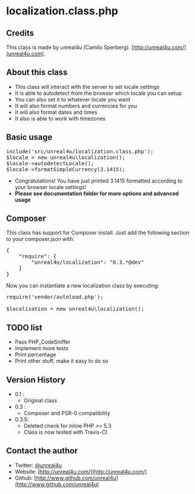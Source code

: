 localization.class.php
======

Credits
--------

This class is made by unreal4u (Camilo Sperberg). [http://unreal4u.com/](unreal4u.com).

About this class
--------

* This class will interact with the server to set locale settings
* It is able to autodetect from the browser which locale you can setup
* You can also set it to whatever locale you want
* It will also format numbers and currencies for you
* It will also format dates and times
* It also is able to work with timezones

Basic usage
----------

<pre>include('src/unreal4u/localization.class.php');
$locale = new unreal4u\localization();
$locale->autodetectLocale();
$locale->formatSimpleCurrency(3.1415);
</pre>

* Congratulations! You have just printed 3.1415 formatted according to your browser locale settings!
* **Please see documentation folder for more options and advanced usage**

Composer
----------

This class has support for Composer install. Just add the following section to your composer.json with:

<pre>
{
    "require": {
        "unreal4u/localization": "0.3.*@dev"
    }
}
</pre>

Now you can instantiate a new localization class by executing:

<pre>
require('vendor/autoload.php');

$localization = new unreal4u\localization();
</pre>

TODO list
----------

* Pass PHP_CodeSniffer
* Implement more tests
* Print percentage
* Print other stuff, make it easy to do so

Version History
----------

* 0.1 :
    * Original class
* 0.3 :
    * Composer and PSR-0 compatibility
* 0.3.5:
    * Deleted check for inline PHP >= 5.3
    * Class is now tested with Travis-CI

Contact the author
-------

* Twitter: [@unreal4u](http://twitter.com/unreal4u)
* Website: [http://unreal4u.com/](http://unreal4u.com/)
* Github:  [http://www.github.com/unreal4u](http://www.github.com/unreal4u)
